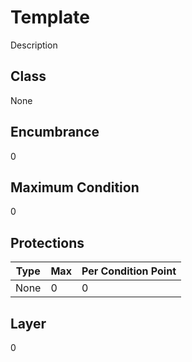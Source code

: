 # Template
Description

## Class
None

## Encumbrance
0

## Maximum Condition
0

## Protections
| Type      | Max | Per Condition Point |
| --------- | -- | -- |
| None      | 0  | 0  |

## Layer
0